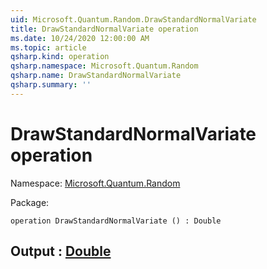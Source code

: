 ```yaml
---
uid: Microsoft.Quantum.Random.DrawStandardNormalVariate
title: DrawStandardNormalVariate operation
ms.date: 10/24/2020 12:00:00 AM
ms.topic: article
qsharp.kind: operation
qsharp.namespace: Microsoft.Quantum.Random
qsharp.name: DrawStandardNormalVariate
qsharp.summary: ''
---
```


# DrawStandardNormalVariate operation

Namespace: [Microsoft.Quantum.Random](xref:Microsoft.Quantum.Random)

Package: [](https://nuget.org/packages/)




```qsharp
operation DrawStandardNormalVariate () : Double
```


## Output : [Double](xref:microsoft.quantum.lang-ref.double)

